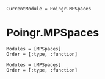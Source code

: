 ```@meta
CurrentModule = Poingr.MPSpaces
```

# Poingr.MPSpaces

```@index
Modules = [MPSpaces]
Order = [:type, :function]
```

```@autodocs
Modules = [MPSpaces]
Order = [:type, :function]
```
